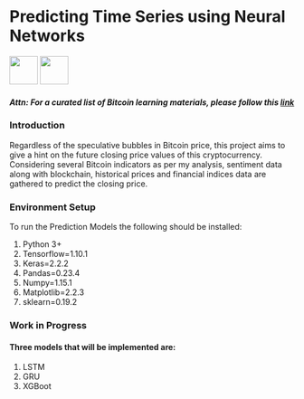 # Predicting Time Series using Neural Networks
<div float="left">
  <img src="https://www.tensorflow.org/images/tf_logo_transp.png" height="50" >
  <img src="https://s3.amazonaws.com/keras.io/img/keras-logo-2018-large-1200.png" height="50">
</div>
<div float="right">

</div>

#### _Attn: For a curated list of Bitcoin learning materials, please follow this [link](https://paperpublisher.herokuapp.com/papers/show/5b55e79079f094001423ef83)_

### Introduction
Regardless of the speculative bubbles in Bitcoin price, this project aims to give a hint on the future closing price values of this cryptocurrency. 
Considering several Bitcoin indicators as per my analysis, sentiment data along with blockchain, historical prices and financial indices data are gathered to predict the closing price. 


### Environment Setup
To run the Prediction Models the following should be installed:

1. Python 3+
2. Tensorflow=1.10.1
3. Keras=2.2.2
4. Pandas=0.23.4
5. Numpy=1.15.1
6. Matplotlib=2.2.3
7. sklearn=0.19.2

### Work in Progress
#### Three models that will be implemented are:
1. LSTM
2. GRU
3. XGBoot

